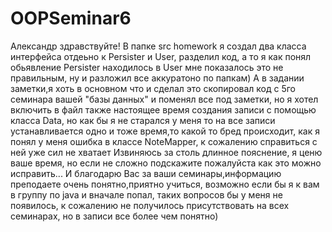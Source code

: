 # OOPSeminar6
Александр здравствуйте!
В папке src homework я создал два класса интерфейса отдеьно к Persister и User, 
разделил код, а то я как понял обьявление Persister находилось в User мне показалось 
это не правильным, ну и разложил все аккуратоно по папкам)
А в задании заметки,я хоть в основном что и сделал это скопировал код с 5го семинара 
вашей "базы данных" и поменял все под заметки, но я хотел включить в файл также 
настоящее время создания записи с помощью класса Data, но как бы я не старался у 
меня то на все записи устанавливается одно и тоже время,то какой то бред происходит, 
как я понял у меня ошибка в классе NoteMapper, к сожалению справиться с ней уже сил не хватает
Извиняюсь за столь длинное пояснение, я ценю ваше время, но если не сложно подскажите 
пожалуйста как это можно исправить...
И благодарю Вас за ваши семинары,информацию преподаете очень понятно,приятно учиться,
возможно если бы я к вам в группу по java и вначале попал, таких вопросов бы у меня
не появилось, к сожалению не получилось присутствовать на всех семинарах, но в записи 
все более чем понятно)
